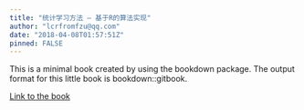 ```yaml
---
title: "统计学习方法 – 基于R的算法实现"
author: "lcrfromfzu@qq.com"
date: "2018-04-08T01:57:51Z"
pinned: FALSE
---
```


This is a minimal book created by using the bookdown package. The output format for this little book is bookdown::gitbook.

[Link to the book](https://bookdown.org/lyuchengrui/statisticallearningmethods/)
